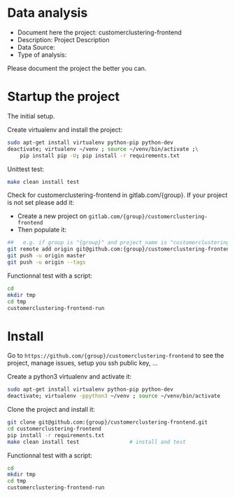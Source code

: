 # Data analysis
- Document here the project: customerclustering-frontend
- Description: Project Description
- Data Source:
- Type of analysis:

Please document the project the better you can.

# Startup the project

The initial setup.

Create virtualenv and install the project:
```bash
sudo apt-get install virtualenv python-pip python-dev
deactivate; virtualenv ~/venv ; source ~/venv/bin/activate ;\
    pip install pip -U; pip install -r requirements.txt
```

Unittest test:
```bash
make clean install test
```

Check for customerclustering-frontend in gitlab.com/{group}.
If your project is not set please add it:

- Create a new project on `gitlab.com/{group}/customerclustering-frontend`
- Then populate it:

```bash
##   e.g. if group is "{group}" and project_name is "customerclustering-frontend"
git remote add origin git@github.com:{group}/customerclustering-frontend.git
git push -u origin master
git push -u origin --tags
```

Functionnal test with a script:

```bash
cd
mkdir tmp
cd tmp
customerclustering-frontend-run
```

# Install

Go to `https://github.com/{group}/customerclustering-frontend` to see the project, manage issues,
setup you ssh public key, ...

Create a python3 virtualenv and activate it:

```bash
sudo apt-get install virtualenv python-pip python-dev
deactivate; virtualenv -ppython3 ~/venv ; source ~/venv/bin/activate
```

Clone the project and install it:

```bash
git clone git@github.com:{group}/customerclustering-frontend.git
cd customerclustering-frontend
pip install -r requirements.txt
make clean install test                # install and test
```
Functionnal test with a script:

```bash
cd
mkdir tmp
cd tmp
customerclustering-frontend-run
```
